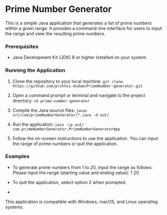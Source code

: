 # Prime Number Generator

This is a simple Java application that generates a list of prime numbers within a given range. It provides a command-line interface for users to input the range and view the resulting prime numbers.

### Prerequisites

- Java Development Kit (JDK) 8 or higher installed on your system.

### Running the Application

1. Clone the repository to your local machine: 
  `git clone https://github.com/pruthvi-dudam/PrimeNumber-generator.git`

2. Open a command prompt or terminal and navigate to the project directory:
  `cd prime-number-generator`

3. Compile the Java source files:
  `javac src/com/primeNumberGenerator/*.java -d out/`

4. Run the application:
  `java -cp out/ com.primeNumberGenerator.PrimeNumberGeneratorApp`

5. Follow the on-screen instructions to use the application. You can input the range of prime numbers or quit the application.

### Examples

- To generate prime numbers from 1 to 20, input the range as follows:
Please input the range (starting value and ending value):
1
20

- To quit the application, select option 2 when prompted.
- 
This application is compatible with Windows, macOS, and Linux operating systems.



